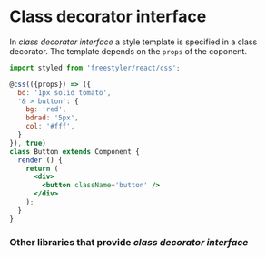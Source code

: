 # Class decorator interface

In *class decorator interface* a style template is specified in a class decorator. The
template depends on the `props` of the coponent.

```jsx
import styled from 'freestyler/react/css';

@css(({props}) => ({
  bd: '1px solid tomato',
  '& > button': {
    bg: 'red',
    bdrad: '5px',
    col: '#fff',
  }
}), true)
class Button extends Component {
  render () {
    return (
      <div>
        <button className='button' />
      </div>
    );
  }
}
```

### Other libraries that provide *class decorator interface*

